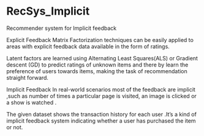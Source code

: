 # RecSys_Implicit
Recommender system for Implicit feedback

Explicit Feedback
Matrix Factorization techniques can be easily applied to areas with explicit feedback data available in the form of ratings.

Latent factors are learned using Alternating Least Squares(ALS) or Gradient descent (GD) to predict ratings of unknown items and there by learn the preference of users towards items, making the task of recommendation straight forward.

Implicit Feedback
In real-world scenarios most of the feedback are implicit ,such as number of times a particular page is visited, an image is clicked or a show is watched .

The given dataset shows the transaction history for each user .It’s a kind of implicit feedback system indicating whether a user has purchased the item or not.
